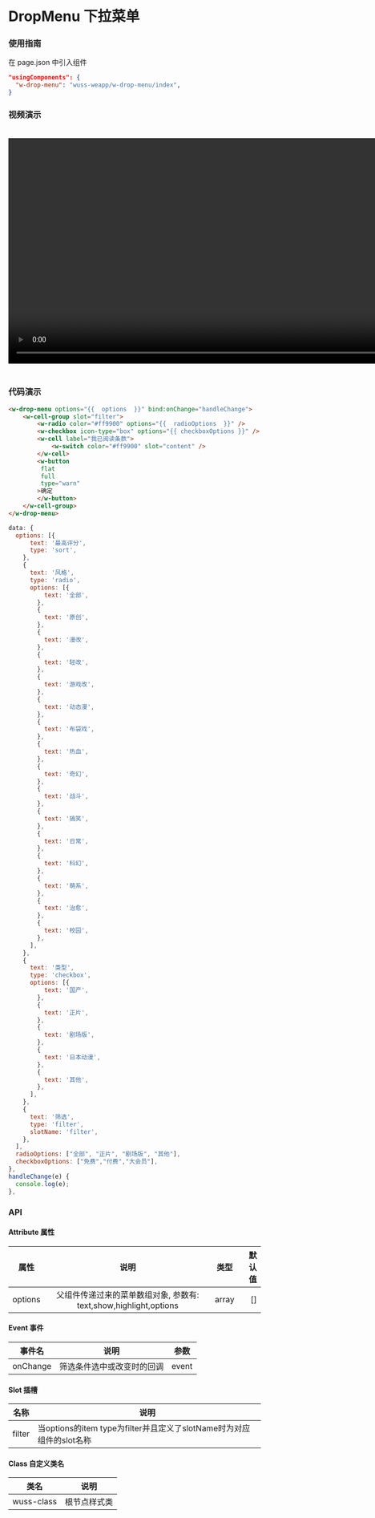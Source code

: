 # DropMenu 下拉菜单

### 使用指南

在 page.json 中引入组件

```json
"usingComponents": {
  "w-drop-menu": "wuss-weapp/w-drop-menu/index",
}
```

### 视频演示

<video style="margin: 20px 0;" height="450px" autoplay="true" loop="true" controls x5-playsinline="true" playsinline="true" webkit-playsinline="true" src="../../resource/drop-menu.mp4"
/>



### 代码演示

```html
<w-drop-menu options="{{  options  }}" bind:onChange="handleChange">
	<w-cell-group slot="filter">
		<w-radio color="#ff9900" options="{{  radioOptions  }}" />
		<w-checkbox icon-type="box" options="{{ checkboxOptions }}" />
		<w-cell label="我已阅读条款">
			<w-switch color="#ff9900" slot="content" />
		</w-cell>
		<w-button
		 flat
		 full
		 type="warn"
		>确定
		</w-button>
	</w-cell-group>
</w-drop-menu>
```

```javascript
data: {
  options: [{
      text: '最高评分',
      type: 'sort',
    },
    {
      text: '风格',
      type: 'radio',
      options: [{
          text: '全部',
        },
        {
          text: '原创',
        },
        {
          text: '漫改',
        },
        {
          text: '轻改',
        },
        {
          text: '游戏改',
        },
        {
          text: '动态漫',
        },
        {
          text: '布袋戏',
        },
        {
          text: '热血',
        },
        {
          text: '奇幻',
        },
        {
          text: '战斗',
        },
        {
          text: '搞笑',
        },
        {
          text: '日常',
        },
        {
          text: '科幻',
        },
        {
          text: '萌系',
        },
        {
          text: '治愈',
        },
        {
          text: '校园',
        },
      ],
    },
    {
      text: '类型',
      type: 'checkbox',
      options: [{
          text: '国产',
        },
        {
          text: '正片',
        },
        {
          text: '剧场版',
        },
        {
          text: '日本动漫',
        },
        {
          text: '其他',
        },
      ],
    },
    {
      text: '筛选',
      type: 'filter',
      slotName: 'filter',
    },
  ],
  radioOptions: ["全部", "正片", "剧场版", "其他"],
  checkboxOptions: ["免费","付费","大会员"],
},
handleChange(e) {
  console.log(e);
},
```

### API 

#### Attribute 属性

| 属性      | 说明 | 类型  | 默认值 |
| --------- | :--: | :---: | -----: |
| options |   父组件传递过来的菜单数组对象, 参数有: text,show,highlight,options   | array |      [] |

#### Event 事件

| 事件名 | 说明 | 参数 |
| ------ | ---- | ---- |
| onChange | 筛选条件选中或改变时的回调     | event |    e.detail  |


#### Slot 插槽

| 名称 | 说明 |
| ---- | ---- |
| filter |  当options的item type为filter并且定义了slotName时为对应组件的slot名称    | - |      - |

#### Class 自定义类名

| 类名       | 说明         |
| ---------- | ------------ |
| wuss-class | 根节点样式类 |
